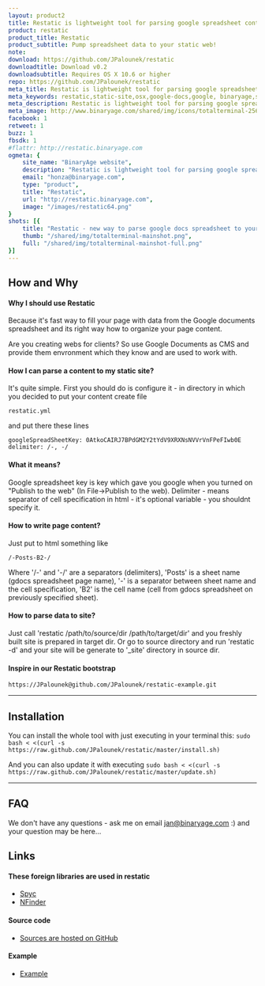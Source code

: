 ```yaml
---
layout: product2
title: Restatic is lightweight tool for parsing google spreadsheet content to static sites
product: restatic
product_title: Restatic
product_subtitle: Pump spreadsheet data to your static web!
note: 
download: https://github.com/JPalounek/restatic
downloadtitle: Download v0.2
downloadsubtitle: Requires OS X 10.6 or higher
repo: https://github.com/JPalounek/restatic
meta_title: Restatic is lightweight tool for parsing google spreadsheet content to static sites
meta_keywords: restatic,static-site,osx,google-docs,google, binaryage,software,tool
meta_description: Restatic is lightweight tool for parsing google spreadsheet content to static siteskeyboard shortcut
meta_image: http://www.binaryage.com/shared/img/icons/totalterminal-256.png
facebook: 1
retweet: 1
buzz: 1
fbsdk: 1
#flattr: http://restatic.binaryage.com
ogmeta: {
    site_name: "BinaryAge website",
    description: "Restatic is lightweight tool for parsing google spreadsheet content to static sites",
    email: "honza@binaryage.com",
    type: "product",
    title: "Restatic",
    url: "http://restatic.binaryage.com",
    image: "/images/restatic64.png"
}
shots: [{
    title: "Restatic - new way to parse google docs spreadsheet to your static site.",
    thumb: "/shared/img/totalterminal-mainshot.png",
    full: "/shared/img/totalterminal-mainshot-full.png"
}]
---
```

  
## How and Why

#### Why I should use Restatic
Because it's fast way to fill your page with data from the Google documents spreadsheet and its right way how to organize your page content. <br>

Are you creating webs for clients? So use Google Documents as CMS and provide them envronment which they know and are used to work with.

#### How I can parse a content to my static site?

It's quite simple. First you should do is configure it - in directory in which you decided to put your content create file 

`restatic.yml`

and put there these lines

`googleSpreadSheetKey: 0AtkoCAIRJ7BPdGM2Y2tYdV9XRXNsNVVrVnFPeFIwb0E`
`delimiter: /-, -/`

#### What it means? 
Google spreadsheet key is key which gave you google when you turned on "Publish to the web" (In File->Publish to the web).
Delimiter - means separator of cell specification in html - it's optional variable - you shouldnt specify it.

#### How to write page content?
Just put to html something like

`/-Posts-B2-/`

Where '/-' and '-/' are a separators (delimiters), 'Posts' is a sheet name (gdocs spreadsheet page name), '-' is a separator between sheet name and the cell specification, 'B2' is the cell name (cell from gdocs spreadsheet on previously specified sheet).

#### How to parse data to site?
Just call 'restatic /path/to/source/dir /path/to/target/dir' and you freshly built site is prepared in target dir. Or go to source directory and run 'restatic -d' and your site will be generate to '_site' directory in source dir.

#### Inspire in our Restatic bootstrap
`https://JPalounek@github.com/JPalounek/restatic-example.git`

---

## Installation

You can install the whole tool with just executing in your terminal this:
`sudo bash < <(curl -s https://raw.github.com/JPalounek/restatic/master/install.sh)`

And you can also update it with executing
`sudo bash < <(curl -s https://raw.github.com/JPalounek/restatic/master/update.sh)`
  
---

## FAQ

We don't have any questions - ask me on email jan@binaryage.com :) and your question may be here...

<!--
<div class="changelogx"></div>

<script type="text/javascript" charset="utf-8">
    $(function() {
        $('.changelogx').load('changelog-beta.html?x='+((Math.random()+"").substring(2))+' #page');
    });
    
    function showBetaHint() {
        $('.betahint').toggle();
    }
</script>
-->

## Links

#### These foreign libraries are used in restatic
  * [Spyc](http://code.google.com/p/spyc/)
  * [NFinder](http://phpfashion.com/pohodlne-prochazeni-filesystemem)

#### Source code
  * [Sources are hosted on GitHub](https://github.com/JPalounek/restatic)

#### Example
* [Example](http://restatic-example.herokuapp.com/)